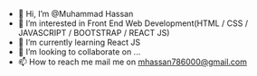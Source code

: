 - 👋 Hi, I’m @Muhammad Hassan
- 👀 I’m interested in Front End Web Development(HTML / CSS / JAVASCRIPT / BOOTSTRAP / REACT JS)
- 🌱 I’m currently learning React JS
- 💞️ I’m looking to collaborate on ...
- 📫 How to reach me mail me on mhassan786000@gmail.com

<!---
MH-coder/MH-coder is a ✨ special ✨ repository because its `README.md` (this file) appears on your GitHub profile.
You can click the Preview link to take a look at your changes.
--->
